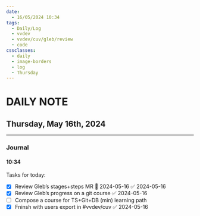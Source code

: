 ```yaml
---
date:
  - 16/05/2024 10:34
tags:
  - Daily/Log
  - vvdev
  - vvdev/cuv/gleb/review
  - code
cssclasses:
  - daily
  - image-borders
  - log
  - Thursday
---
```

# DAILY NOTE
## Thursday, May 16th, 2024
---
### Journal
#### 10:34
Tasks for today:
- [x] Review Gleb’s stages+steps MR 📅 2024-05-16 ✅ 2024-05-16
- [x] Review Gleb’s progress on a git course ✅ 2024-05-16
- [ ] Compose a course for TS+Git+DB (min) learning path
- [x] Fninsh with users export in #vvdev/cuv ✅ 2024-05-16